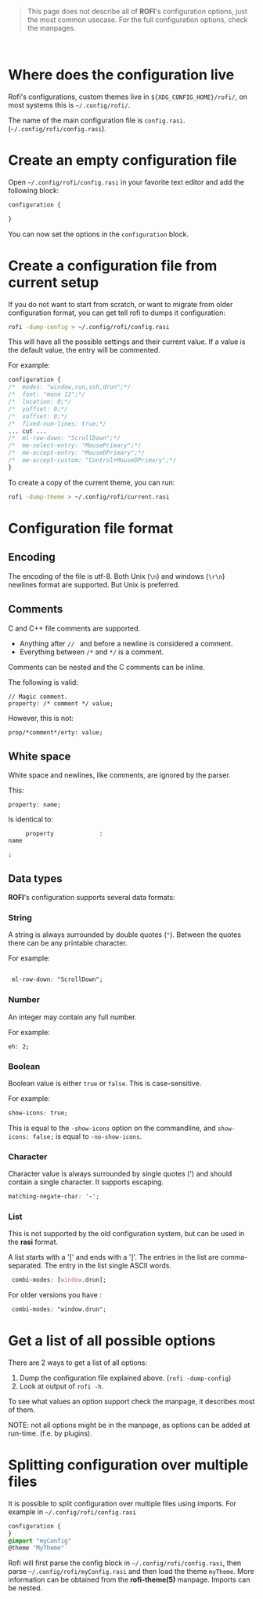 >  This page does not describe all of **ROFI**'s configuration options, just the most common usecase. For the full configuration options, check the manpages.

<br />

 
# Where does the configuration live

Rofi's configurations, custom themes live in `${XDG_CONFIG_HOME}/rofi/`, on most systems this is `~/.config/rofi/`.

The name of the main configuration file is `config.rasi`. (`~/.config/rofi/config.rasi`).

# Create an empty configuration file

Open `~/.config/rofi/config.rasi` in your favorite text editor and add the following block:

```css
configuration {

}
```
You can now set the options in the `configuration` block. 

# Create a configuration file from current setup

If you do not want to start from scratch, or want to migrate from older configuration format, you can get tell rofi to dumps it configuration:

```bash
rofi -dump-config > ~/.config/rofi/config.rasi
```

This will have all the possible settings and their current value.
If a value is the default value, the entry will be commented.

For example:
```css
configuration {               
/*  modes: "window,run,ssh,drun";*/
/*  font: "mono 12";*/
/*  location: 0;*/
/*  yoffset: 0;*/
/*  xoffset: 0;*/
/*  fixed-num-lines: true;*/
... cut ...
/*  ml-row-down: "ScrollDown";*/                                                                                        
/*  me-select-entry: "MousePrimary";*/                                                                                  
/*  me-accept-entry: "MouseDPrimary";*/                                                                                 
/*  me-accept-custom: "Control+MouseDPrimary";*/ 
}
```

To create a copy of the current theme, you can run:

```bash
rofi -dump-theme > ~/.config/rofi/current.rasi
```

# Configuration file format

## Encoding

The encoding of the file is utf-8. Both Unix (`\n`) and windows (`\r\n`) newlines format are supported. But Unix is preferred.

## Comments

C and C++ file comments are supported.

* Anything after  `// ` and before a newline is considered a comment.
* Everything between `/*` and `*/` is a comment.

Comments can be nested and the C comments can be inline.

The following is valid:

```
// Magic comment.
property: /* comment */ value;
```

However, this is not:

```
prop/*comment*/erty: value;
```

## White space

White space and newlines, like comments, are ignored by the parser.

This:

```
property: name;
```

Is identical to:

```
     property             :
name

;
```

## Data types

**ROFI**'s configuration supports several data formats:

### String

A string is always surrounded by double quotes (`"`). Between the quotes there can be any printable character.

For example:

```css

 ml-row-down: "ScrollDown";
```

### Number

An integer may contain any full number.
                                  
For example:                     
                                  
```                               
eh: 2;                        
```                               

### Boolean

Boolean value is either `true` or `false`. This is case-sensitive.

For example:

```css
show-icons: true;
```

This is equal to the `-show-icons` option on the commandline, and `show-icons: false;` is equal to `-no-show-icons`.

### Character

Character value is always surrounded by single quotes (') and should contain a single character.
It supports escaping.

```css
matching-negate-char: '-';
```

### List

This is not supported by the old configuration system, but can be used in the **rasi** format.

A list starts with a '[' and ends with a ']'. The entries in the list are comma-separated.
The entry in the list single ASCII words.

```css
 combi-modes: [window,drun];
```
For older versions you have :

```css
 combi-modes: "window,drun";
```

# Get a list of all possible options

There are 2 ways to get a list of all options:

1. Dump the configuration file explained above. (`rofi -dump-config`)
2. Look at output of `rofi -h`.

To see what values an option support check the manpage, it describes most of them.

NOTE: not all options might be in the manpage, as options can be added at run-time. (f.e. by plugins).


# Splitting configuration over multiple files

It is possible to split configuration over multiple files using imports. For example in `~/.config/rofi/config.rasi`

```css
configuration {
}
@import "myConfig"
@theme "MyTheme"

```

Rofi will first parse the config block in `~/.config/rofi/config.rasi`, then
parse `~/.config/rofi/myConfig.rasi` and then load the theme `myTheme`.  More
information can be obtained from the **rofi-theme(5)** manpage.  Imports can be
nested.

